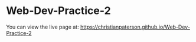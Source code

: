 # Web-Dev-Practice-2

You can view the live page at: https://christianpaterson.github.io/Web-Dev-Practice-2

